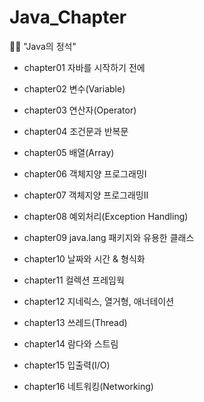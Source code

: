 # Java_Chapter

:woman_technologist: "Java의 정석"

- chapter01 자바를 시작하기 전에

- chapter02 변수(Variable)

- chapter03 연산자(Operator)

- chapter04 조건문과 반복문

- chapter05 배열(Array)

- chapter06 객체지양 프로그래밍I

- chapter07 객체지양 프로그래밍II

- chapter08 예외처리(Exception Handling)

- chapter09 java.lang 패키지와 유용한 클래스

- chapter10 날짜와 시간 & 형식화

- chapter11 컬렉션 프레임웍

- chapter12 지네릭스, 열거형, 애너테이션

- chapter13 쓰레드(Thread)

- chapter14 람다와 스트림

- chapter15 입출력(I/O)

- chapter16 네트워킹(Networking)
